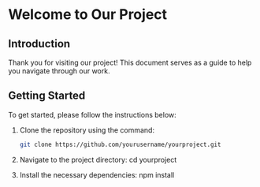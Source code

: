 # Welcome to Our Project

## Introduction
Thank you for visiting our project! This document serves as a guide to help you navigate through our work.

## Getting Started
To get started, please follow the instructions below:

1. Clone the repository using the command:
   ```bash
   git clone https://github.com/yourusername/yourproject.git

2. Navigate to the project directory: 
  cd yourproject

3. Install the necessary dependencies: 
   npm install
